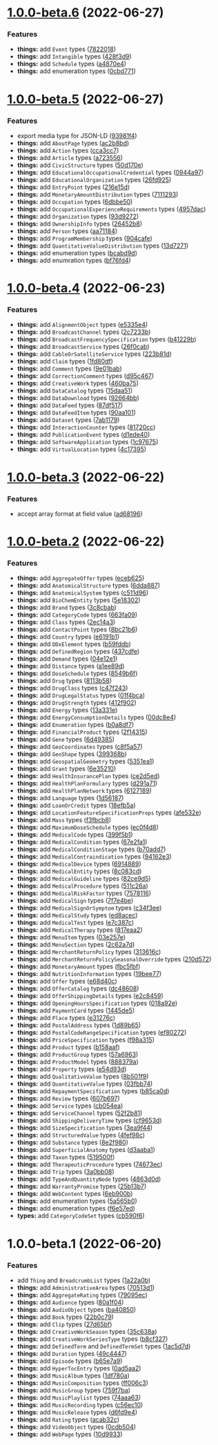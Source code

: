 # [1.0.0-beta.6](https://github.com/TomokiMiyauci/schema.org-types/compare/1.0.0-beta.5...1.0.0-beta.6) (2022-06-27)


### Features

* **things:** add `Event` types ([7822018](https://github.com/TomokiMiyauci/schema.org-types/commit/78220184c27d0ba688b3aeef1b75f547b3744bb3))
* **things:** add `Intangible` types ([428f3d9](https://github.com/TomokiMiyauci/schema.org-types/commit/428f3d9aaae2e4c50b0b815c203b43a88fbfa272))
* **things:** add `Schedule` types ([a4870e4](https://github.com/TomokiMiyauci/schema.org-types/commit/a4870e4a9b84f0ac14c79e178951b77068607ea9))
* **things:** add enumeration types ([0cbd771](https://github.com/TomokiMiyauci/schema.org-types/commit/0cbd7718eb4d4b1b8ac278a1dadb72e022cd2ea5))

# [1.0.0-beta.5](https://github.com/TomokiMiyauci/schema.org-types/compare/1.0.0-beta.4...1.0.0-beta.5) (2022-06-27)


### Features

* export media type for JSON-LD ([93981f4](https://github.com/TomokiMiyauci/schema.org-types/commit/93981f42d6c87f2fbac157ea8ad0b4eb41fb817e))
* **things:** add `AboutPage` types ([ac2b8bd](https://github.com/TomokiMiyauci/schema.org-types/commit/ac2b8bd5c7ea34b9b1d234fbf9e718f9fb0586fa))
* **things:** add `Action` types ([cca3cc7](https://github.com/TomokiMiyauci/schema.org-types/commit/cca3cc7f938f395f9aa8b5a68582954f1e3e3bad))
* **things:** add `Article` types ([a723556](https://github.com/TomokiMiyauci/schema.org-types/commit/a723556e128372c96ef82c48c3731f845c1b6746))
* **things:** add `CivicStructure` types ([50d170e](https://github.com/TomokiMiyauci/schema.org-types/commit/50d170e3714ca6a7299e46bf83248674d27d94a5))
* **things:** add `EducationalOccupationalCredential` types ([0944a97](https://github.com/TomokiMiyauci/schema.org-types/commit/0944a973423c26df997e81f1e84548565865bef3))
* **things:** add `EducationalOrganization` types ([26fd925](https://github.com/TomokiMiyauci/schema.org-types/commit/26fd925ff94f6869e907b10d81e10cf9adf6b728))
* **things:** add `EntryPoint` types ([216e15d](https://github.com/TomokiMiyauci/schema.org-types/commit/216e15d1b5c2938f81e931c04a4be0f0d78cccbe))
* **things:** add `MonetaryAmountDistribution` types ([7111293](https://github.com/TomokiMiyauci/schema.org-types/commit/71112935f4e79347e41e71abeb06a83bbdb05c0a))
* **things:** add `Occupation` types ([6dbbe50](https://github.com/TomokiMiyauci/schema.org-types/commit/6dbbe50ab33ebbaca5c43a4d6b0536d67aca12e8))
* **things:** add `OccupationalExperienceRequirements` types ([4957dac](https://github.com/TomokiMiyauci/schema.org-types/commit/4957dac12d641c78bc1d48033e4b9103b222605d))
* **things:** add `Organization` types ([93d9272](https://github.com/TomokiMiyauci/schema.org-types/commit/93d9272117315a72d4edb8fc67c758d499f9a12b))
* **things:** add `OwnershipInfo` types ([26452b8](https://github.com/TomokiMiyauci/schema.org-types/commit/26452b85298613c0fe5ad70e0086db6a0c623289))
* **things:** add `Person` types ([aa71184](https://github.com/TomokiMiyauci/schema.org-types/commit/aa7118467a687999ab5feeb4315ad549b31cb581))
* **things:** add `ProgramMembership` types ([904cafe](https://github.com/TomokiMiyauci/schema.org-types/commit/904cafec4333390f928ccd389ff594c67e0ce7de))
* **things:** add `QuantitativeValueDistribution` types ([13d7271](https://github.com/TomokiMiyauci/schema.org-types/commit/13d7271d13f51f163b5505423d37705283c64a37))
* **things:** add enumeration types ([bcabd9d](https://github.com/TomokiMiyauci/schema.org-types/commit/bcabd9da794756b78382229c383690a4091b170b))
* **things:** add enumration types ([bf76fd4](https://github.com/TomokiMiyauci/schema.org-types/commit/bf76fd4421a2a257b48122d1c7c2ca527f783283))

# [1.0.0-beta.4](https://github.com/TomokiMiyauci/schema.org-types/compare/1.0.0-beta.3...1.0.0-beta.4) (2022-06-23)


### Features

* **things:** add `AlignmentObject` types ([e5335e4](https://github.com/TomokiMiyauci/schema.org-types/commit/e5335e4ed1679a20617a8e0032bad0e09bf5fa62))
* **things:** add `BroadcastChannel` types ([2c7233b](https://github.com/TomokiMiyauci/schema.org-types/commit/2c7233bb3fe802572827c42bfbff0509bb24b9a2))
* **things:** add `BroadcastFrequencySpecification` types ([b41229b](https://github.com/TomokiMiyauci/schema.org-types/commit/b41229bb30d1a7a7a5bff4eebccbe3cc72bfd692))
* **things:** add `BroadcastService` types ([26f0cab](https://github.com/TomokiMiyauci/schema.org-types/commit/26f0cab8978bd0402f3afdd347edc2580b2e1fe6))
* **things:** add `CableOrSatelliteService` types ([223b81d](https://github.com/TomokiMiyauci/schema.org-types/commit/223b81d9a0dcdde9adc93bb70595632e38878942))
* **things:** add `Claim` types ([1fd80df](https://github.com/TomokiMiyauci/schema.org-types/commit/1fd80df6541f486ee6adcb99ec11864a689cb946))
* **things:** add `Comment` types ([9e01bab](https://github.com/TomokiMiyauci/schema.org-types/commit/9e01babefca82a7c48ae172699b78837dea0de01))
* **things:** add `CorrectionComment` types ([d95c467](https://github.com/TomokiMiyauci/schema.org-types/commit/d95c467b9e786ff5406f9c875e7c71ffee231063))
* **things:** add `CreativeWork` types ([460ba75](https://github.com/TomokiMiyauci/schema.org-types/commit/460ba75280c57685517a989016790355b1c49102))
* **things:** add `DataCatalog` types ([15daa51](https://github.com/TomokiMiyauci/schema.org-types/commit/15daa51717e46b695323286dbfeae919fc22f0a7))
* **things:** add `DataDownload` types ([92664bb](https://github.com/TomokiMiyauci/schema.org-types/commit/92664bb0fb70708b8ca29d2c67fa6d1ea6c4cdba))
* **things:** add `DataFeed` types ([87df517](https://github.com/TomokiMiyauci/schema.org-types/commit/87df517842aa1e36e310c07c3ee9aa892124bd0e))
* **things:** add `DataFeedItem` types ([90aa101](https://github.com/TomokiMiyauci/schema.org-types/commit/90aa1014f38fc00842645281fff12ee7fe6c7d23))
* **things:** add `Dataset` types ([7ab1179](https://github.com/TomokiMiyauci/schema.org-types/commit/7ab1179b3bf03899dc76d8702551e5f736e3ab09))
* **things:** add `InteractionCounter` types ([81720cc](https://github.com/TomokiMiyauci/schema.org-types/commit/81720ccdf72493edc02db644f7da9e7ea77039f9))
* **things:** add `PublicationEvent` types ([d1ede40](https://github.com/TomokiMiyauci/schema.org-types/commit/d1ede4028fde635a3a860229393e03a8e22ebfbb))
* **things:** add `SoftwareApplication` types ([1c97675](https://github.com/TomokiMiyauci/schema.org-types/commit/1c9767566875ed2cf603dcd4c2948fb7c5bb2639))
* **things:** add `VirtualLocation` types ([4c17395](https://github.com/TomokiMiyauci/schema.org-types/commit/4c17395339702313c2d2e264a0721e4cc9eaebfd))

# [1.0.0-beta.3](https://github.com/TomokiMiyauci/schema.org-types/compare/1.0.0-beta.2...1.0.0-beta.3) (2022-06-22)


### Features

* accept array format at field value ([ad68196](https://github.com/TomokiMiyauci/schema.org-types/commit/ad6819683cc7b17e44f55243b7f2e552106d77ec))

# [1.0.0-beta.2](https://github.com/TomokiMiyauci/schema.org-types/compare/1.0.0-beta.1...1.0.0-beta.2) (2022-06-22)


### Features

* **things:** add `AggregateOffer` types ([eceb625](https://github.com/TomokiMiyauci/schema.org-types/commit/eceb62597a1835f1fec704978fde9572307fc8a3))
* **things:** add `AnatomicalStructure` types ([6dda887](https://github.com/TomokiMiyauci/schema.org-types/commit/6dda88769816680f4f1d5cb9a58e94717ba272af))
* **things:** add `AnatomicalSystem` types ([c511d96](https://github.com/TomokiMiyauci/schema.org-types/commit/c511d962c619262fab9a13186d22f6170a6258dc))
* **things:** add `BioChemEntity` types ([5e18302](https://github.com/TomokiMiyauci/schema.org-types/commit/5e183020ecb5362fddcec05b0db9343286f26242))
* **things:** add `Brand` types ([3c8cbab](https://github.com/TomokiMiyauci/schema.org-types/commit/3c8cbabc52a6226f0fb902d40d53595e978d8d80))
* **things:** add `CategoryCode` types ([663fa09](https://github.com/TomokiMiyauci/schema.org-types/commit/663fa091f5fbc8da857144cd701b06549274f4f2))
* **things:** add `Class` types ([2ec14a3](https://github.com/TomokiMiyauci/schema.org-types/commit/2ec14a3ed922eba608910c3a0ab97763bae3dc94))
* **things:** add `ContactPoint` types ([8bc21b6](https://github.com/TomokiMiyauci/schema.org-types/commit/8bc21b6a40969714327d17a18f6f94fd89c41063))
* **things:** add `Country` types ([e6191b1](https://github.com/TomokiMiyauci/schema.org-types/commit/e6191b1310d8b716f9a3c22ca8cbbd44bdfca900))
* **things:** add `DDxElement` types ([b59fddb](https://github.com/TomokiMiyauci/schema.org-types/commit/b59fddbd16fee66f333026d310e253475c922a81))
* **things:** add `DefinedRegion` types ([437cdfe](https://github.com/TomokiMiyauci/schema.org-types/commit/437cdfe03424edde9bc2186715c5cd9d407bc0f9))
* **things:** add `Demand` types ([04e12e1](https://github.com/TomokiMiyauci/schema.org-types/commit/04e12e16a323309ab7670d55c543ad2748e09b28))
* **things:** add `Distance` types ([a1ee89d](https://github.com/TomokiMiyauci/schema.org-types/commit/a1ee89d722e37f97b3b325c94245d0370cb85c50))
* **things:** add `DoseSchedule` types ([8549b6f](https://github.com/TomokiMiyauci/schema.org-types/commit/8549b6f31c47934591e9a6b15dff6853b779b40e))
* **things:** add `Drug` types ([8113b58](https://github.com/TomokiMiyauci/schema.org-types/commit/8113b58ffe476026105a0a4e2aca5335a7529163))
* **things:** add `DrugClass` types ([c47f243](https://github.com/TomokiMiyauci/schema.org-types/commit/c47f2431b9811dd81f5dc319cfeedb63f34de21b))
* **things:** add `DrugLegalStatus` types ([01f4bca](https://github.com/TomokiMiyauci/schema.org-types/commit/01f4bca07cb398b8f7bf1f55a9db2b4ba0622fdf))
* **things:** add `DrugStrength` types ([412f902](https://github.com/TomokiMiyauci/schema.org-types/commit/412f9027d7cb62041aad76e613bb523702003959))
* **things:** add `Energy` types ([13a331e](https://github.com/TomokiMiyauci/schema.org-types/commit/13a331e23fdc52f8769817a28c382136fc11f63e))
* **things:** add `EnergyConsumptionDetails` types ([00dc8e4](https://github.com/TomokiMiyauci/schema.org-types/commit/00dc8e4618025b845fd2d200391721a2d434e220))
* **things:** add `Enumeration` types ([b0a8df7](https://github.com/TomokiMiyauci/schema.org-types/commit/b0a8df7a9f5cac2c2dc103d7cd316605d80970a7))
* **things:** add `FinancialProduct` types ([2f14315](https://github.com/TomokiMiyauci/schema.org-types/commit/2f143154bcff79fbfc86ee927ca7d386a99a2d73))
* **things:** add `Gene` types ([6d49385](https://github.com/TomokiMiyauci/schema.org-types/commit/6d493853cf16bff489eecf84789ac75675364979))
* **things:** add `GeoCoordinates` types ([c8f5a57](https://github.com/TomokiMiyauci/schema.org-types/commit/c8f5a5783342d79dcc2ef367b2b4a60b663538dc))
* **things:** add `GeoShape` types ([399368b](https://github.com/TomokiMiyauci/schema.org-types/commit/399368b884706dbfa6b92adad860d00fed4b5d8b))
* **things:** add `GeospatialGeometry` types ([5351ea1](https://github.com/TomokiMiyauci/schema.org-types/commit/5351ea170396e6aa413d6a442e2971cfc93c1197))
* **things:** add `Grant` types ([6e35210](https://github.com/TomokiMiyauci/schema.org-types/commit/6e352108ea9968b3849bbe63c8d821a4f30bbd5a))
* **things:** add `HealthInsurancePlan` types ([ce2d5ed](https://github.com/TomokiMiyauci/schema.org-types/commit/ce2d5ed77645fe827868166ce09a093cb76482c9))
* **things:** add `HealthPlanFormulary` types ([d291a71](https://github.com/TomokiMiyauci/schema.org-types/commit/d291a710bf7c251b08d0c03a17033322ecee2a8d))
* **things:** add `HealthPlanNetwork` types ([6127189](https://github.com/TomokiMiyauci/schema.org-types/commit/61271899d8ad130bd19d3bb8b6c88090ffaffab6))
* **things:** add `Language` types ([1d56187](https://github.com/TomokiMiyauci/schema.org-types/commit/1d5618779584a5cf92cbcfd7facb72f6598770df))
* **things:** add `LoanOrCredit` types ([18efb5a](https://github.com/TomokiMiyauci/schema.org-types/commit/18efb5a8848f8e4df8a79610adf8bae04d525b41))
* **things:** add `LocationFeatureSpecificationProps` types ([afe532e](https://github.com/TomokiMiyauci/schema.org-types/commit/afe532ec2c0d507290848842c3c2f8f0ae7ac2cb))
* **things:** add `Mass` types ([f3fbcb8](https://github.com/TomokiMiyauci/schema.org-types/commit/f3fbcb817fa646a683a593c96e919074fe1b73d1))
* **things:** add `MaximumDoseSchedule` types ([ec0f4d8](https://github.com/TomokiMiyauci/schema.org-types/commit/ec0f4d858f24a0feac18d3bef834da9a72df4b83))
* **things:** add `MedicalCode` types ([399f5b1](https://github.com/TomokiMiyauci/schema.org-types/commit/399f5b1c5302fa088b87eebced7bcab863bebdb9))
* **things:** add `MedicalCondition` types ([67e2fa1](https://github.com/TomokiMiyauci/schema.org-types/commit/67e2fa1b57f182abc01ab9d7ead8cd23b173d9b4))
* **things:** add `MedicalConditionStage` types ([b70add7](https://github.com/TomokiMiyauci/schema.org-types/commit/b70add7379f59e58758d190fdc6a40441b8180f7))
* **things:** add `MedicalContraindication` types ([94162e3](https://github.com/TomokiMiyauci/schema.org-types/commit/94162e35b6759400a282a9e854d0ffc5eaa77413))
* **things:** add `MedicalDevice` types ([6914889](https://github.com/TomokiMiyauci/schema.org-types/commit/6914889ac45f4486d7dda56c2595cb538dfe9b5b))
* **things:** add `MedicalEntity` types ([8c083cd](https://github.com/TomokiMiyauci/schema.org-types/commit/8c083cdadd976477248e27e8b8a840ce3a3135d2))
* **things:** add `MedicalGuideline` types ([82ce9d5](https://github.com/TomokiMiyauci/schema.org-types/commit/82ce9d5946ea65402f8b881fad68355862107abf))
* **things:** add `MedicalProcedure` types ([511c26a](https://github.com/TomokiMiyauci/schema.org-types/commit/511c26ad685a11392a8ee0404c6217f9b0dfbc51))
* **things:** add `MedicalRiskFactor` types ([7578116](https://github.com/TomokiMiyauci/schema.org-types/commit/75781165e46d50a01dfc47d350fc7fb19eb9a751))
* **things:** add `MedicalSign` types ([7f7e4be](https://github.com/TomokiMiyauci/schema.org-types/commit/7f7e4be894ce1fe13844f97b975dfa81e1dbc740))
* **things:** add `MedicalSignOrSymptom` types ([c34f3ee](https://github.com/TomokiMiyauci/schema.org-types/commit/c34f3ee5a445292eeeb61b175a6990387666a0bb))
* **things:** add `MedicalStudy` types ([ed8acec](https://github.com/TomokiMiyauci/schema.org-types/commit/ed8acece78379272ad7ba52bfe3bb4555ced845f))
* **things:** add `MedicalTest` types ([e7c387c](https://github.com/TomokiMiyauci/schema.org-types/commit/e7c387ca35af64c423d216c86118afb2b82728c9))
* **things:** add `MedicalTherapy` types ([817eaa2](https://github.com/TomokiMiyauci/schema.org-types/commit/817eaa270ccc42f922681d392c4c8de34ae767c2))
* **things:** add `MenuItem` types ([03e257e](https://github.com/TomokiMiyauci/schema.org-types/commit/03e257efd950a607cd5571153d68fa78d3778ab9))
* **things:** add `MenuSection` types ([2c62a7d](https://github.com/TomokiMiyauci/schema.org-types/commit/2c62a7d1a4fbb2e7ec2735188bd967c72a3417ad))
* **things:** add `MerchantReturnPolicy` types ([313616c](https://github.com/TomokiMiyauci/schema.org-types/commit/313616c4941cf99c5f1c8eee78bd973e068db72b))
* **things:** add `MerchantReturnPolicySeasonalOverride` types ([210d572](https://github.com/TomokiMiyauci/schema.org-types/commit/210d5725ea98ba81a1d1a3ab35b3752aa220d93e))
* **things:** add `MonetaryAmount` types ([fbc5fbf](https://github.com/TomokiMiyauci/schema.org-types/commit/fbc5fbfebe76a7a2703e60179bc3c2bfefd04181))
* **things:** add `NutritionInformation` types ([19bee77](https://github.com/TomokiMiyauci/schema.org-types/commit/19bee77762dfee8a5e5311e280d6d738fd3e5e81))
* **things:** add `Offer` types ([e68d40c](https://github.com/TomokiMiyauci/schema.org-types/commit/e68d40c04dc6f716dd2bf8157013203ae308f08f))
* **things:** add `OfferCatalog` types ([dc48608](https://github.com/TomokiMiyauci/schema.org-types/commit/dc486085cd765b0a50557019295be9e653678dcd))
* **things:** add `OfferShippingDetails` types ([e2c8459](https://github.com/TomokiMiyauci/schema.org-types/commit/e2c8459df4309a25ef83035a4d903ab1a5e0db35))
* **things:** add `OpeningHoursSpecification` types ([018a92e](https://github.com/TomokiMiyauci/schema.org-types/commit/018a92ed1f7d9e6eea6960813799593ea6190bdd))
* **things:** add `PaymentCard` types ([1445de5](https://github.com/TomokiMiyauci/schema.org-types/commit/1445de5b52cc91ba2c4264c5d634ceadafbe5d90))
* **things:** add `Place` types ([e31276c](https://github.com/TomokiMiyauci/schema.org-types/commit/e31276c1384bb8de61c9dca3faf11bd25815465e))
* **things:** add `PostalAddress` types ([1d89b65](https://github.com/TomokiMiyauci/schema.org-types/commit/1d89b65c9a92705ebbf130f74a9775cbdd8e0bbf))
* **things:** add `PostalCodeRangeSpecification` types ([ef80272](https://github.com/TomokiMiyauci/schema.org-types/commit/ef80272162fe29a9171cf3ad4e7a052b198c0584))
* **things:** add `PriceSpecification` types ([f98a315](https://github.com/TomokiMiyauci/schema.org-types/commit/f98a315ca45c06aea93a144b1508ac3a8ae03d50))
* **things:** add `Product` types ([b158aaf](https://github.com/TomokiMiyauci/schema.org-types/commit/b158aaf9c46e0c93cb1beddb18ec5b511d6fd36c))
* **things:** add `ProductGroup` types ([57a6963](https://github.com/TomokiMiyauci/schema.org-types/commit/57a6963ef839a0df5e8eb4d3eae30e08c8d88268))
* **things:** add `ProductModel` types ([888379a](https://github.com/TomokiMiyauci/schema.org-types/commit/888379af495036f66a5922176237ee02ddc6a71e))
* **things:** add `Property` types ([e54d93d](https://github.com/TomokiMiyauci/schema.org-types/commit/e54d93dae8cd9bb99b0d207cd91b6fa49c60ba8d))
* **things:** add `QualitativeValue` types ([8b501f9](https://github.com/TomokiMiyauci/schema.org-types/commit/8b501f9cff6880a9f81e2415530993b1675b0fdc))
* **things:** add `QuantitativeValue` types ([03fbb74](https://github.com/TomokiMiyauci/schema.org-types/commit/03fbb7479beb962fabe41e6cd4d8f335af398805))
* **things:** add `RepaymentSpecification` types ([b85ca0d](https://github.com/TomokiMiyauci/schema.org-types/commit/b85ca0def3d6765b52f473b0d26023053b430311))
* **things:** add `Review` types ([607b697](https://github.com/TomokiMiyauci/schema.org-types/commit/607b697c303e39a3a6db0e23bfb1a02e011f7014))
* **things:** add `Service` types ([cb054ea](https://github.com/TomokiMiyauci/schema.org-types/commit/cb054eac5324463c7d58e51e475e169bfef13e3c))
* **things:** add `ServiceChannel` types ([52f2b81](https://github.com/TomokiMiyauci/schema.org-types/commit/52f2b818039a3a564b170bb23473acfd53af3e95))
* **things:** add `ShippingDeliveryTime` types ([cf9653d](https://github.com/TomokiMiyauci/schema.org-types/commit/cf9653dd5a96a1b250ec6baeaf42a52b2c518e9b))
* **things:** add `SizeSpecification` types ([3ea9f44](https://github.com/TomokiMiyauci/schema.org-types/commit/3ea9f44b7726877cea6d53fae45d3f48053ae03f))
* **things:** add `StructuredValue` types ([4fef98c](https://github.com/TomokiMiyauci/schema.org-types/commit/4fef98c8539ecfa85ea0eea6eefe7396e23f2785))
* **things:** add `Substance` types ([8e2f980](https://github.com/TomokiMiyauci/schema.org-types/commit/8e2f98071338d114a652148f7c411028dafc17e1))
* **things:** add `SuperficialAnatomy` types ([d3aaba1](https://github.com/TomokiMiyauci/schema.org-types/commit/d3aaba1d3496f091473842ab67711a87f965ac79))
* **things:** add `Taxon` types ([519500f](https://github.com/TomokiMiyauci/schema.org-types/commit/519500f5f33f570c8a691351865838efe58fb685))
* **things:** add `TherapeuticProcedure` types ([74673ec](https://github.com/TomokiMiyauci/schema.org-types/commit/74673ec656660c6c9f2f17715e0ae0267cf85453))
* **things:** add `Trip` types ([3a0bb08](https://github.com/TomokiMiyauci/schema.org-types/commit/3a0bb0809af3813d1ce48336519557fc8fc4e175))
* **things:** add `TypeAndQuantityNode` types ([4863d0d](https://github.com/TomokiMiyauci/schema.org-types/commit/4863d0dc73cd8ee0cd5d87f3cab09a3c3ea74187))
* **things:** add `WarrantyPromise` types ([25b13b7](https://github.com/TomokiMiyauci/schema.org-types/commit/25b13b71b8a33bffcf5f19413905f908ca36ede9))
* **things:** add `WebContent` types ([6eb900b](https://github.com/TomokiMiyauci/schema.org-types/commit/6eb900b3f31858e73188956de27a956479e464cd))
* **things:** add enumeration types ([5a565b0](https://github.com/TomokiMiyauci/schema.org-types/commit/5a565b032ef0c02b875d17666f3b7a8931f911fd))
* **things:** add enumeration types ([f6e57ed](https://github.com/TomokiMiyauci/schema.org-types/commit/f6e57ed4d1368d2f368a7047cfbc01fdd019d8db))
* **types:** add `CategoryCodeSet` types ([cb590f6](https://github.com/TomokiMiyauci/schema.org-types/commit/cb590f67fc181f848499fcb437439ece45860e8e))

# 1.0.0-beta.1 (2022-06-20)


### Features

* add `Thing` and `BreadcrumbList` types ([1a22a0b](https://github.com/TomokiMiyauci/schema.org-types/commit/1a22a0b36fbe50e13c515d1fc7f1dba4278742cd))
* **things:** add `AdministrativeArea` types ([70513d1](https://github.com/TomokiMiyauci/schema.org-types/commit/70513d1420bc7be09bcf4bf8ad3c1c198738d4c4))
* **things:** add `AggregateRating` types ([79095ec](https://github.com/TomokiMiyauci/schema.org-types/commit/79095eca2a38b86f2fc65227df4ac5b94fb35361))
* **things:** add `Audience` types ([80a1f04](https://github.com/TomokiMiyauci/schema.org-types/commit/80a1f046cba2000ff9f113ee274c5d7a5d110829))
* **things:** add `AudioObject` types ([ba40850](https://github.com/TomokiMiyauci/schema.org-types/commit/ba40850bcc8110946a6142a9d36e59e05edbf658))
* **things:** add `Book` types ([22b0c79](https://github.com/TomokiMiyauci/schema.org-types/commit/22b0c793b288849c58aedc38692bf984c5d17d66))
* **things:** add `Clip` types ([27d65bf](https://github.com/TomokiMiyauci/schema.org-types/commit/27d65bfdf74844257642bf66a74ac0fe0b494544))
* **things:** add `CreativeWorkSeason` types ([35c638a](https://github.com/TomokiMiyauci/schema.org-types/commit/35c638a6db8c03a3363a9e50dfe700d0d653d10f))
* **things:** add `CreativeWorkSeriesType` types ([b8cf327](https://github.com/TomokiMiyauci/schema.org-types/commit/b8cf32704aa7d52f4776d5509625548d85bfda2f))
* **things:** add `DefinedTerm` and `DefinedTermSet` types ([1ac5d7d](https://github.com/TomokiMiyauci/schema.org-types/commit/1ac5d7d5cddb11385486dc314a029a71aff73ac2))
* **things:** add `Duration` types ([49c4447](https://github.com/TomokiMiyauci/schema.org-types/commit/49c4447931b78f2c19f2cd5f37731fed0f4b0a23))
* **things:** add `Episode` types ([b65e7a9](https://github.com/TomokiMiyauci/schema.org-types/commit/b65e7a9d08ef33c1291ec91735d3091bbf58cbfa))
* **things:** add `HyperTocEntry` types ([0ad5aa2](https://github.com/TomokiMiyauci/schema.org-types/commit/0ad5aa235d628becce4212d4348ecea8ce918ec1))
* **things:** add `MusicAlbum` types ([1df780a](https://github.com/TomokiMiyauci/schema.org-types/commit/1df780a9900cc216503de01ffb58fa51cd3e3a53))
* **things:** add `MusicComposition` types ([ff006c3](https://github.com/TomokiMiyauci/schema.org-types/commit/ff006c3b3a3496134416e22d37bfb0f830dd74f0))
* **things:** add `MusicGroup` types ([759f7ba](https://github.com/TomokiMiyauci/schema.org-types/commit/759f7ba7022845567f157d6525b189c3cc3abefa))
* **things:** add `MusicPlaylist` types ([74aaa63](https://github.com/TomokiMiyauci/schema.org-types/commit/74aaa6336eb18e54c27ff06cbcb3f0260ac29da9))
* **things:** add `MusicRecording` types ([c56ec10](https://github.com/TomokiMiyauci/schema.org-types/commit/c56ec107b987d5a2098a0f88c3f554f62a68a8d8))
* **things:** add `MusicRelease` types ([d6fd9e4](https://github.com/TomokiMiyauci/schema.org-types/commit/d6fd9e496a1f9d5dc361c5e20e223510ab3a3957))
* **things:** add `Rating` types ([acab32c](https://github.com/TomokiMiyauci/schema.org-types/commit/acab32cee8413de76479534487d5ea131eaa0c8a))
* **things:** add `VideoObject` types ([0cdb504](https://github.com/TomokiMiyauci/schema.org-types/commit/0cdb5043d585ac6291fb8ae52d18ba9d3ece84cf))
* **things:** add `WebPage` types ([10d9933](https://github.com/TomokiMiyauci/schema.org-types/commit/10d993310b87842090f643c7e9b994a5fc1a6ff8))
